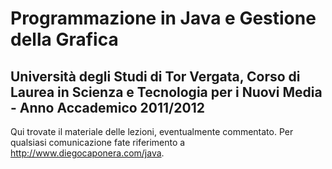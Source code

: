 # Programmazione in Java e Gestione della Grafica

## Università degli Studi di Tor Vergata, Corso di Laurea in Scienza e Tecnologia per i Nuovi Media - Anno Accademico 2011/2012

Qui trovate il materiale delle lezioni, eventualmente commentato. Per qualsiasi comunicazione fate riferimento a http://www.diegocaponera.com/java.

